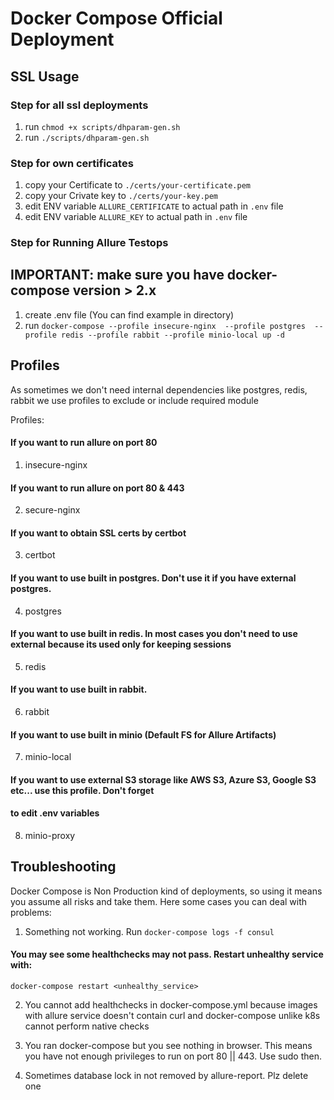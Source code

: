 # Docker Compose Official Deployment

## SSL Usage

### Step for all ssl deployments

1. run ```chmod +x scripts/dhparam-gen.sh```
2. run ```./scripts/dhparam-gen.sh```

### Step for own certificates
1. copy your Certificate to ```./certs/your-certificate.pem```
2. copy your Crivate key to ```./certs/your-key.pem```
3. edit ENV variable ```ALLURE_CERTIFICATE``` to actual path in ```.env``` file
4. edit ENV variable ```ALLURE_KEY``` to actual path in ```.env``` file

### Step for Running Allure Testops
## IMPORTANT: make sure you have docker-compose version > 2.x
1. create .env file (You can find example in directory)
2. run ```docker-compose
--profile insecure-nginx 
--profile postgres 
--profile redis
--profile rabbit
--profile minio-local
up -d```

## Profiles
As sometimes we don't need internal dependencies like postgres, redis, rabbit we use profiles to exclude or
include required module

Profiles:
#### If you want to run allure on port 80
1. insecure-nginx 

#### If you want to run allure on port 80 & 443
2. secure-nginx

#### If you want to obtain SSL certs by certbot
3. certbot

#### If you want to use built in postgres. Don't use it if you have external postgres.
4. postgres

#### If you want to use built in redis. In most cases you don't need to use external because its used only for keeping sessions
5. redis

#### If you want to use built in rabbit.
6. rabbit

#### If you want to use built in minio (Default FS for Allure Artifacts)
7. minio-local

#### If you want to use external S3 storage like AWS S3, Azure S3, Google S3 etc... use this profile. Don't forget
#### to edit .env variables
8. minio-proxy

## Troubleshooting
Docker Compose is Non Production kind of deployments, so using it means you assume all risks and take them.
Here some cases you can deal with problems:

1. Something not working.
Run ```docker-compose logs -f consul```
#### You may see some healthchecks may not pass. Restart unhealthy service with:
```docker-compose restart <unhealthy_service>```

2. You cannot add healthchecks in docker-compose.yml because images with allure service doesn't contain curl
and docker-compose unlike k8s cannot perform native checks

3. You ran docker-compose but you see nothing in browser. This means you have not enough privileges to run on
port 80 || 443. Use sudo then.

4. Sometimes database lock in not removed by allure-report. Plz delete one
